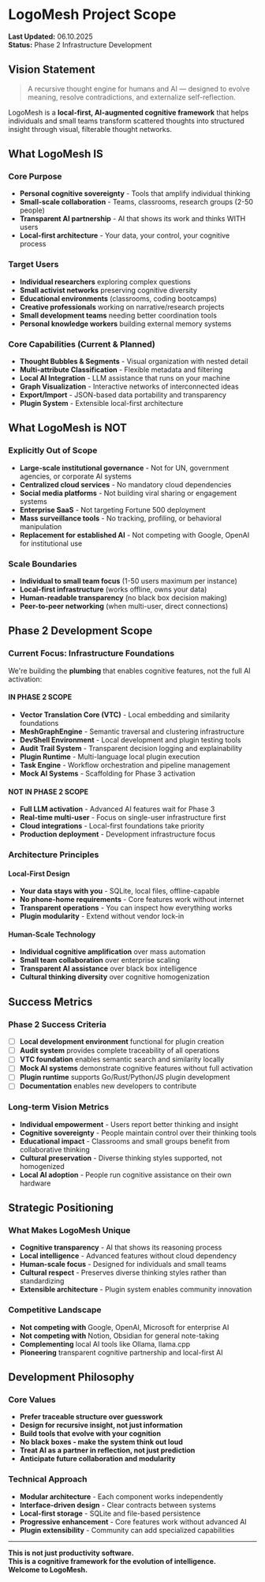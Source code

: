 
# LogoMesh Project Scope

**Last Updated:** 06.10.2025  
**Status:** Phase 2 Infrastructure Development

## Vision Statement

> A recursive thought engine for humans and AI — designed to evolve meaning, resolve contradictions, and externalize self-reflection.

LogoMesh is a **local-first, AI-augmented cognitive framework** that helps individuals and small teams transform scattered thoughts into structured insight through visual, filterable thought networks.

## What LogoMesh IS

### Core Purpose
- **Personal cognitive sovereignty** - Tools that amplify individual thinking
- **Small-scale collaboration** - Teams, classrooms, research groups (2-50 people)
- **Transparent AI partnership** - AI that shows its work and thinks WITH users
- **Local-first architecture** - Your data, your control, your cognitive process

### Target Users
- **Individual researchers** exploring complex questions
- **Small activist networks** preserving cognitive diversity
- **Educational environments** (classrooms, coding bootcamps)
- **Creative professionals** working on narrative/research projects
- **Small development teams** needing better coordination tools
- **Personal knowledge workers** building external memory systems

### Core Capabilities (Current & Planned)
- **Thought Bubbles & Segments** - Visual organization with nested detail
- **Multi-attribute Classification** - Flexible metadata and filtering
- **Local AI Integration** - LLM assistance that runs on your machine
- **Graph Visualization** - Interactive networks of interconnected ideas
- **Export/Import** - JSON-based data portability and transparency
- **Plugin System** - Extensible local-first architecture

## What LogoMesh is NOT

### Explicitly Out of Scope
- **Large-scale institutional governance** - Not for UN, government agencies, or corporate AI systems
- **Centralized cloud services** - No mandatory cloud dependencies
- **Social media platforms** - Not building viral sharing or engagement systems
- **Enterprise SaaS** - Not targeting Fortune 500 deployment
- **Mass surveillance tools** - No tracking, profiling, or behavioral manipulation
- **Replacement for established AI** - Not competing with Google, OpenAI for institutional use

### Scale Boundaries
- **Individual to small team focus** (1-50 users maximum per instance)
- **Local-first infrastructure** (works offline, owns your data)
- **Human-readable transparency** (no black box decision making)
- **Peer-to-peer networking** (when multi-user, direct connections)

## Phase 2 Development Scope

### Current Focus: Infrastructure Foundations
We're building the **plumbing** that enables cognitive features, not the full AI activation:

#### IN PHASE 2 SCOPE
- **Vector Translation Core (VTC)** - Local embedding and similarity foundations
- **MeshGraphEngine** - Semantic traversal and clustering infrastructure  
- **DevShell Environment** - Local development and plugin testing tools
- **Audit Trail System** - Transparent decision logging and explainability
- **Plugin Runtime** - Multi-language local plugin execution
- **Task Engine** - Workflow orchestration and pipeline management
- **Mock AI Systems** - Scaffolding for Phase 3 activation

#### NOT IN PHASE 2 SCOPE
- **Full LLM activation** - Advanced AI features wait for Phase 3
- **Real-time multi-user** - Focus on single-user infrastructure first
- **Cloud integrations** - Local-first foundations take priority
- **Production deployment** - Development infrastructure focus

### Architecture Principles

#### Local-First Design
- **Your data stays with you** - SQLite, local files, offline-capable
- **No phone-home requirements** - Core features work without internet
- **Transparent operations** - You can inspect how everything works
- **Plugin modularity** - Extend without vendor lock-in

#### Human-Scale Technology
- **Individual cognitive amplification** over mass automation
- **Small team collaboration** over enterprise scaling
- **Transparent AI assistance** over black box intelligence
- **Cultural thinking diversity** over cognitive homogenization

## Success Metrics

### Phase 2 Success Criteria
- [ ] **Local development environment** functional for plugin creation
- [ ] **Audit system** provides complete traceability of all operations
- [ ] **VTC foundation** enables semantic search and similarity locally
- [ ] **Mock AI systems** demonstrate cognitive features without full activation
- [ ] **Plugin runtime** supports Go/Rust/Python/JS plugin development
- [ ] **Documentation** enables new developers to contribute

### Long-term Vision Metrics
- **Individual empowerment** - Users report better thinking and insight
- **Cognitive sovereignty** - People maintain control over their thinking tools
- **Educational impact** - Classrooms and small groups benefit from collaborative thinking
- **Cultural preservation** - Diverse thinking styles supported, not homogenized
- **Local AI adoption** - People run cognitive assistance on their own hardware

## Strategic Positioning

### What Makes LogoMesh Unique
- **Cognitive transparency** - AI that shows its reasoning process
- **Local intelligence** - Advanced features without cloud dependency  
- **Human-scale focus** - Designed for individuals and small teams
- **Cultural respect** - Preserves diverse thinking styles rather than standardizing
- **Extensible architecture** - Plugin system enables community innovation

### Competitive Landscape
- **Not competing with** Google, OpenAI, Microsoft for enterprise AI
- **Not competing with** Notion, Obsidian for general note-taking
- **Complementing** local AI tools like Ollama, llama.cpp
- **Pioneering** transparent cognitive partnership and local-first AI

## Development Philosophy

### Core Values
- **Prefer traceable structure over guesswork**
- **Design for recursive insight, not just information**
- **Build tools that evolve with your cognition**
- **No black boxes - make the system think out loud**
- **Treat AI as a partner in reflection, not just prediction**
- **Anticipate future collaboration and modularity**

### Technical Approach
- **Modular architecture** - Each component works independently
- **Interface-driven design** - Clear contracts between systems
- **Local-first storage** - SQLite and file-based persistence
- **Progressive enhancement** - Core features work without advanced AI
- **Plugin extensibility** - Community can add specialized capabilities

---

**This is not just productivity software.**  
**This is a cognitive framework for the evolution of intelligence.**  
**Welcome to LogoMesh.**
